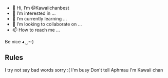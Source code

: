 - 👋 Hi, I’m @Kawaiichanbest
- 👀 I’m interested in ...
- 🌱 I’m currently learning ...
- 💞️ I’m looking to collaborate on ...
- 📫 How to reach me ...

<!---
Kawaiichanbest/Kawaiichanbest is a ✨ special ✨ repository because its `README.md` (this file) appears on your GitHub profile.
You can click the Preview link to take a look at your changes.
--->
Be nice ◕‿↼)

Rules
--------------
I try not say bad words sorry :(
I'm busy Don't tell Aphmau
I'm Kawaii chan
